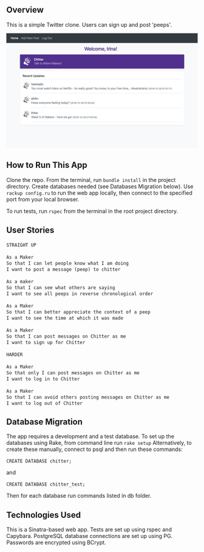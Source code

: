 ## Overview

This is a simple Twitter clone. Users can sign up and post 'peeps'.

![alt text](/public/images/app_homepage.png)

## How to Run This App

Clone the repo. From the terminal, run ```bundle install``` in the project directory. Create databases needed (see Databases Migration below). Use ```rackup config.ru``` to run the web app locally, then connect to the specified port from your local browser.

To run tests, run ```rspec``` from the terminal in the root project directory.

## User Stories

```
STRAIGHT UP

As a Maker
So that I can let people know what I am doing  
I want to post a message (peep) to chitter

As a maker
So that I can see what others are saying  
I want to see all peeps in reverse chronological order

As a Maker
So that I can better appreciate the context of a peep
I want to see the time at which it was made

As a Maker
So that I can post messages on Chitter as me
I want to sign up for Chitter

HARDER

As a Maker
So that only I can post messages on Chitter as me
I want to log in to Chitter

As a Maker
So that I can avoid others posting messages on Chitter as me
I want to log out of Chitter
```

## Database Migration

The app requires a development and a test database. To set up the databases
using Rake, from command line run ```rake setup```
Alternatively, to create these manually, connect to psql and then run these commands:
```
CREATE DATABASE chitter;
```
and
```
CREATE DATABASE chitter_test;
```
Then for each database run commands listed in db folder.


## Technologies Used

This is a Sinatra-based web app. Tests are set up using rspec and Capybara. PostgreSQL database connections are set up using PG. Passwords are encrypted using BCrypt.
